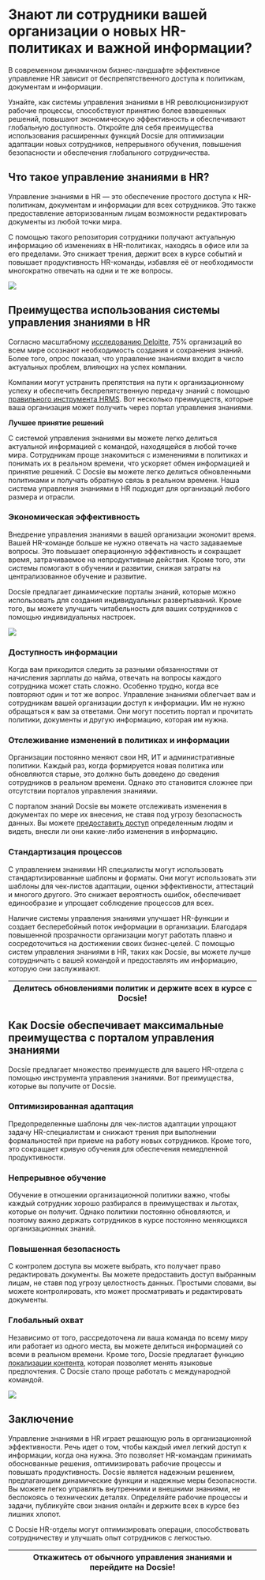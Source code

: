 # Знают ли сотрудники вашей организации о новых HR-политиках и важной информации?

В современном динамичном бизнес-ландшафте эффективное управление HR зависит от беспрепятственного доступа к политикам, документам и информации.

Узнайте, как системы управления знаниями в HR революционизируют рабочие процессы, способствуют принятию более взвешенных решений, повышают экономическую эффективность и обеспечивают глобальную доступность. Откройте для себя преимущества использования расширенных функций Docsie для оптимизации адаптации новых сотрудников, непрерывного обучения, повышения безопасности и обеспечения глобального сотрудничества.

## Что такое управление знаниями в HR?

Управление знаниями в HR — это обеспечение простого доступа к HR-политикам, документам и информации для всех сотрудников. Это также предоставление авторизованным лицам возможности редактировать документы из любой точки мира.

С помощью такого репозитория сотрудники получают актуальную информацию об изменениях в HR-политиках, находясь в офисе или за его пределами. Это снижает трения, держит всех в курсе событий и повышает продуктивность HR-команды, избавляя её от необходимости многократно отвечать на одни и те же вопросы.

![](https://cdn.docsie.io/workspace_PfNzfGj3YfKKtTO4T/doc_QiqgSuNoJpspcExF3/file_rmt86CsAIgdlM6lvF/image1.png)

## Преимущества использования системы управления знаниями в HR

Согласно масштабному [исследованию Deloitte](https://www2.deloitte.com/xe/en/insights/focus/technology-and-the-future-of-work/organizational-knowledge-management.html), 75% организаций во всем мире осознают необходимость создания и сохранения знаний. Более того, опрос показал, что управление знаниями входит в число актуальных проблем, влияющих на успех компании.

Компании могут устранить препятствия на пути к организационному успеху и обеспечить беспрепятственную передачу знаний с помощью [правильного инструмента HRMS](https://blog.darwinbox.com/choosing-the-right-hrms-for-your-business). Вот несколько преимуществ, которые ваша организация может получить через портал управления знаниями.

**Лучшее принятие решений**

С системой управления знаниями вы можете легко делиться актуальной информацией с командой, находящейся в любой точке мира. Сотрудникам проще знакомиться с изменениями в политиках и понимать их в реальном времени, что ускоряет обмен информацией и принятие решений. С Docsie вы можете легко делиться обновленными политиками и получать обратную связь в реальном времени. Наша система управления знаниями в HR подходит для организаций любого размера и отрасли.

### Экономическая эффективность

Внедрение управления знаниями в вашей организации экономит время. Вашей HR-команде больше не нужно отвечать на часто задаваемые вопросы. Это повышает операционную эффективность и сокращает время, затрачиваемое на непродуктивные действия. Кроме того, эти системы помогают в обучении и развитии, снижая затраты на централизованное обучение и развитие.

Docsie предлагает динамические порталы знаний, которые можно использовать для создания индивидуальных развертываний. Кроме того, вы можете улучшить читабельность для ваших сотрудников с помощью индивидуальных настроек.

![](https://cdn.docsie.io/workspace_PfNzfGj3YfKKtTO4T/doc_QiqgSuNoJpspcExF3/file_GITkDsIlIY1RzP9j1/image3.png)

### Доступность информации

Когда вам приходится следить за разными обязанностями от начисления зарплаты до найма, отвечать на вопросы каждого сотрудника может стать сложно. Особенно трудно, когда все повторяют один и тот же вопрос. Управление знаниями облегчает вам и сотрудникам вашей организации доступ к информации. Им не нужно обращаться к вам за ответами. Они могут посетить портал и прочитать политики, документы и другую информацию, которая им нужна.

### Отслеживание изменений в политиках и информации

Организации постоянно меняют свои HR, ИТ и административные политики. Каждый раз, когда формируется новая политика или обновляются старые, это должно быть доведено до сведения сотрудников в реальном времени. Однако это становится сложнее при отсутствии порталов управления знаниями.

С порталом знаний Docsie вы можете отслеживать изменения в документах по мере их внесения, не ставя под угрозу безопасность данных. Вы можете [предоставить доступ](https://www.docsie.io/blog/articles/a-to-z-of-documentation-version-control-and-how-it-improves-workplace-collaboration/) определенным людям и видеть, внесли ли они какие-либо изменения в информацию.

### Стандартизация процессов

С управлением знаниями HR специалисты могут использовать стандартизированные шаблоны и форматы. Они могут использовать эти шаблоны для чек-листов адаптации, оценки эффективности, аттестаций и многого другого. Это снижает вероятность ошибок, обеспечивает единообразие и упрощает соблюдение процессов для всех.

Наличие системы управления знаниями улучшает HR-функции и создает бесперебойный поток информации в организации. Благодаря повышенной прозрачности организации могут работать плавно и сосредоточиться на достижении своих бизнес-целей. С помощью систем управления знаниями в HR, таких как Docsie, вы можете лучше сотрудничать с вашей командой и предоставлять им информацию, которую они заслуживают.

|Делитесь обновлениями политик и держите всех в курсе с Docsie!|
|-|

## Как Docsie обеспечивает максимальные преимущества с порталом управления знаниями

Docsie предлагает множество преимуществ для вашего HR-отдела с помощью инструмента управления знаниями. Вот преимущества, которые вы получите от Docsie.

### Оптимизированная адаптация

Предопределенные шаблоны для чек-листов адаптации упрощают задачу HR-специалистам и снижают трения при выполнении формальностей при приеме на работу новых сотрудников. Кроме того, это сокращает кривую обучения для обеспечения немедленной продуктивности.

### Непрерывное обучение

Обучение в отношении организационной политики важно, чтобы каждый сотрудник хорошо разбирался в преимуществах и льготах, которые он получит. Однако политики постоянно обновляются, и поэтому важно держать сотрудников в курсе постоянно меняющихся организационных знаний.

### Повышенная безопасность

С контролем доступа вы можете выбрать, кто получает право редактировать документы. Вы можете предоставить доступ выбранным лицам, не ставя под угрозу целостность данных. Простыми словами, вы можете контролировать, кто может просматривать и редактировать документы.

### Глобальный охват

Независимо от того, рассредоточена ли ваша команда по всему миру или работает из одного места, вы можете делиться информацией со всеми в реальном времени. Кроме того, Docsie предлагает функцию [локализации контента](https://help.docsie.io/content-localization-and-translation/home/), которая позволяет менять языковые предпочтения. С Docsie стало проще работать с международной командой.

![](https://cdn.docsie.io/workspace_PfNzfGj3YfKKtTO4T/doc_QiqgSuNoJpspcExF3/file_kjUmz2EHi9ySbmtqC/image5.png)

## Заключение

Управление знаниями в HR играет решающую роль в организационной эффективности. Речь идет о том, чтобы каждый имел легкий доступ к информации, когда она нужна. Это позволяет HR-командам принимать обоснованные решения, оптимизировать рабочие процессы и повышать продуктивность. Docsie является надежным решением, предлагающим динамические функции и надежные меры безопасности. Вы можете легко управлять внутренними и внешними знаниями, не беспокоясь о технических деталях. Определяйте рабочие процессы и задачи, публикуйте свои знания онлайн и держите всех в курсе без лишних хлопот.

С Docsie HR-отделы могут оптимизировать операции, способствовать сотрудничеству и улучшать опыт сотрудников с легкостью.

|Откажитесь от обычного управления знаниями и перейдите на Docsie!|
|-|